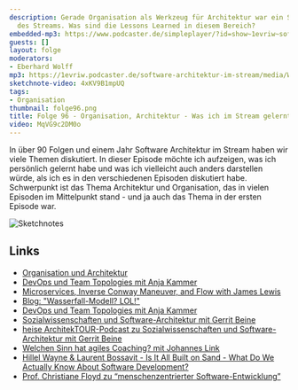 ```yaml
---
description: Gerade Organisation als Werkzeug für Architektur war ein Schwerpunkt
  des Streams. Was sind die Lessons Learned in diesem Bereich?
embedded-mp3: https://www.podcaster.de/simpleplayer/?id=show~1evriw~software-architektur-im-stream~pod-eded9d9c445dacb31d8e2a5fb8&v=1639747694
guests: []
layout: folge
moderators:
- Eberhard Wolff
mp3: https://1evriw.podcaster.de/software-architektur-im-stream/media/WasIchImStreamGelerntHabe.mp3
sketchnote-video: 4xKV9B1mpUQ
tags:
- Organisation
thumbnail: folge96.png
title: Folge 96 - Organisation, Architektur - Was ich im Stream gelernt habe
video: MqVG9c2DM0o
---
```


In über 90 Folgen und einem Jahr Software Architektur im Stream haben
wir viele Themen diskutiert. In dieser Episode möchte ich aufzeigen,
was ich persönlich gelernt habe und was ich vielleicht auch anders
darstellen würde, als ich es in den verschiedenen Episoden diskutiert
habe. Schwerpunkt ist das Thema Architektur und Organisation,
das in vielen Episoden im Mittelpunkt stand - und ja auch das Thema in
der ersten Episode war.

![Sketchnotes](/sketchnotes/folge96.jpg)

## Links

* [Organisation und Architektur](/2020/06/19/folge002.html)
* [DevOps und Team Topologies mit Anja
  Kammer](/2020/12/07/folge031.html)
* [Microservices, Inverse Conway Maneuver, and Flow with James
  Lewis](/2021/10/13/epsiode80.html)
* [Blog: "Wasserfall-Modell?
  LOL!"](https://www.heise.de/developer/artikel/Wasserfall-Modell-LOL-4878614.html)
* [DevOps und Team Topologies mit Anja
  Kammer](/2020/12/07/folge031.html)
* [Sozialwissenschaften und Software-Architektur mit Gerrit
  Beine](/2020/09/10/folge016.html)
* [heise ArchitekTOUR-Podcast zu Sozialwissenschaften und
  Software-Architektur mit Gerrit
  Beine](https://www.heise.de/developer/artikel/Episode-81-Organisation-als-Werkzeug-zur-Umsetzung-von-Architektur-5042186.html)
* [Welchen Sinn hat agiles Coaching? mit Johannes
  Link](/2021/08/13/folge71.html)
* [Hillel Wayne & Laurent Bossavit - Is It All Built on Sand - What Do
  We Actually Know About Software
  Development?](/2021/10/25/episode86.html)
* [Prof. Christiane Floyd zu “menschenzentrierter Software-Entwicklung”](/2021/07/09/folge66.html)
